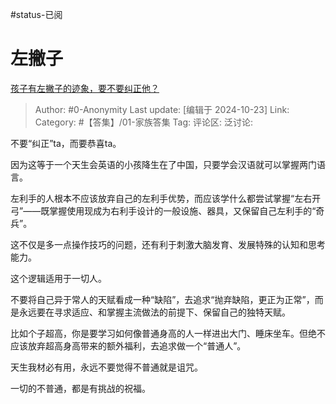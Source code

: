 #status-已阅 
# 左撇子
[孩子有左撇子的迹象，要不要纠正他？](https://www.zhihu.com/question/439923460/answer/13048519066)

> Author: #0-Anonymity
> Last update: [编辑于 2024-10-23]
> Link:
> Category: #【答集】/01-家族答集 
> Tag: 
> 评论区:
> 泛讨论:

不要“纠正”ta，而要恭喜ta。

因为这等于一个天生会英语的小孩降生在了中国，只要学会汉语就可以掌握两门语言。

左利手的人根本不应该放弃自己的左利手优势，而应该学什么都尝试掌握“左右开弓”——既掌握使用现成为右利手设计的一般设施、器具，又保留自己左利手的“奇兵”。

这不仅是多一点操作技巧的问题，还有利于刺激大脑发育、发展特殊的认知和思考能力。

这个逻辑适用于一切人。

不要将自己异于常人的天赋看成一种“缺陷”，去追求“抛弃缺陷，更正为正常”，而是永远要在寻求适应、和掌握主流做法的前提下、保留自己的独特天赋。

比如个子超高，你是要学习如何像普通身高的人一样进出大门、睡床坐车。但绝不应该放弃超高身高带来的额外福利，去追求做一个“普通人”。

天生我材必有用，永远不要觉得不普通就是诅咒。

一切的不普通，都是有挑战的祝福。